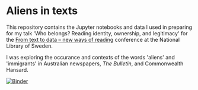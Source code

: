 # Aliens in texts

This repository contains the Jupyter notebooks and data I used in preparing for my talk 'Who belongs? Reading identity, ownership, and legitimacy' for the [From text to data – new ways of reading](http://www.delegia.com/app/netattm/attendee/page/81997) conference at the National Library of Sweden.

I was exploring the occurance and contexts of the words 'aliens' and 'immigrants' in Australian newspapers, *The Bulletin*, and Commonwealth Hansard.

[![Binder](https://mybinder.org/badge_logo.svg)](https://mybinder.org/v2/gh/wragge/aliens-in-texts/master)